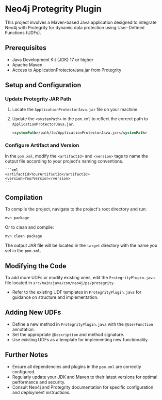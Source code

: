 # Neo4j Protegrity Plugin

This project involves a Maven-based Java application designed to integrate Neo4j with Protegrity for dynamic data protection using User-Defined Functions (UDFs).

## Prerequisites

- Java Development Kit (JDK) 17 or higher
- Apache Maven
- Access to ApplicationProtectorJava.jar from Protegrity

## Setup and Configuration

### Update Protegrity JAR Path
1. Locate the `ApplicationProtectorJava.jar` file on your machine.
2. Update the `<systemPath>` in the `pom.xml` to reflect the correct path to `ApplicationProtectorJava.jar`.

    ```xml
    <systemPath>/path/to/ApplicationProtectorJava.jar</systemPath>
    ```

### Configure Artifact and Version
In the `pom.xml`, modify the `<artifactId>` and `<version>` tags to name the output file according to your project's naming conventions.

    ```xml
    <artifactId>YourArtifactId</artifactId>
    <version>YourVersion</version>
    ```

## Compilation

To compile the project, navigate to the project's root directory and run:

```bash
mvn package
```

Or to clean and compile:

```bash
mvn clean package
```

The output JAR file will be located in the `target` directory with the name you set in the `pom.xml`.

## Modifying the Code

To add more UDFs or modify existing ones, edit the `ProtegrityPlugin.java` file located in `src/main/java/com/neo4j/ps/protegrity`.

- Refer to the existing UDF templates in `ProtegrityPlugin.java` for guidance on structure and implementation.

## Adding New UDFs

- Define a new method in `ProtegrityPlugin.java` with the `@UserFunction` annotation.
- Set the appropriate `@Description` and method signature.
- Use existing UDFs as a template for implementing new functionality.

## Further Notes

- Ensure all dependencies and plugins in the `pom.xml` are correctly configured.
- Regularly update your JDK and Maven to their latest versions for optimal performance and security.
- Consult Neo4j and Protegrity documentation for specific configuration and deployment instructions.
